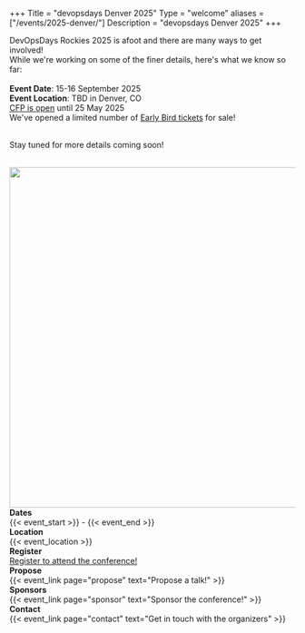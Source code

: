 +++
Title = "devopsdays Denver 2025"
Type = "welcome"
aliases = ["/events/2025-denver/"]
Description = "devopsdays Denver 2025"
+++

DevOpsDays Rockies 2025 is afoot and there are many ways to get involved! <br>
While we're working on some of the finer details, here's what we know so far:<br>
<br>
**Event Date**: 15-16 September 2025<br>
**Event Location**: TBD in Denver, CO<br>
<a href="https://talks.devopsdays.org/dodrox-2025/cfp">CFP is open</a> until 25 May 2025<br>
We've opened a limited number of <a href="https://tickets.devopsdays.org/devopsdays-denver/2025/">Early Bird tickets</a> for sale!<br><br>

Stay tuned for more details coming soon!<br>
<!-- Here are the best ways to stay in touch with us for updates:<br>-->
<br>

<div style="text-align:center;">
  <!-- {{< event_logo >}} -->
  <img src="/events/2025-denver/colorado_square.png" width="600" />
</div>

<div class="row">
  <div class="col-md-2">
    <strong>Dates</strong>
  </div>
  <div class="col-md-7">
    {{< event_start >}} - {{< event_end >}}
  </div>
</div>

<div class = "row">
  <div class = "col-md-2">
    <strong>Location</strong>
  </div>
  <div class = "col-md-8">
    {{< event_location >}}
  </div>
</div>

<div class = "row">
  <div class = "col-md-2">
    <strong>Register</strong>
  </div>
  <div class = "col-md-8">
    <a href="https://tickets.devopsdays.org/devopsdays-denver/2024/">Register to attend the conference!</a>
  </div>
</div>

<div class = "row">
  <div class = "col-md-2">
    <strong>Propose</strong>
  </div>
  <div class = "col-md-8">
    {{< event_link page="propose" text="Propose a talk!" >}}
  </div>
</div>

<!-- <div class = "row">
  <div class = "col-md-2">
    <strong>Program</strong>
  </div>
  <div class = "col-md-8">
    View the {{< event_link page="program" text="program." >}}
  </div>
</div> -->

<!-- <div class = "row">
  <div class = "col-md-2">
    <strong>Speakers</strong>
  </div>
  <div class = "col-md-8">
    Check out the {{< event_link page="speakers" text="speakers!" >}}
  </div>
</div> -->

<div class = "row">
  <div class = "col-md-2">
    <strong>Sponsors</strong>
  </div>
  <div class = "col-md-8">
    {{< event_link page="sponsor" text="Sponsor the conference!" >}}
  </div>
</div>

<div class = "row">
  <div class = "col-md-2">
    <strong>Contact</strong>
  </div>
  <div class = "col-md-8">
    {{< event_link page="contact" text="Get in touch with the organizers" >}}
  </div>
</div>